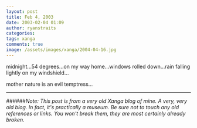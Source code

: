 ```yaml
---
layout: post
title: Feb 4, 2003
date: 2003-02-04 01:09
author: ryanstraits
categories:
tags: xanga
comments: true
image: /assets/images/xanga/2004-04-16.jpg
---
```

midnight...54 degrees...on my way home...windows rolled down...rain falling lightly on my windshield...

<!-- break -->

mother nature is an evil temptress...

---

######*Note: This post is from a very old Xanga blog of mine. A very, very old blog. In fact, it's practically a museum. Be sure not to touch any old references or links. You won't break them, they are most certainly already broken.*